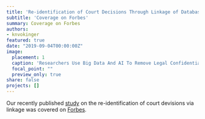 ```yaml
---
title: 'Re-identification of Court Decisions Through Linkage of Databases'
subtitle: 'Coverage on Forbes'
summary: Coverage on Forbes
authors: 
- knvokinger
featured: true
date: "2019-09-04T00:00:00Z"
image:
  placement: 1
  caption: 'Researchers Use Big Data And AI To Remove Legal Confidentiality'
  focal_point: ""
  preview_only: true
share: false
projects: []
---
```


Our recently published [study](https://jusletter.weblaw.ch/juslissues/2019/990/re-identifikation-vo_21cb82c096.html__ONCE) on the re-identification of court devisions via linkage was covered on [Forbes](https://www.forbes.com/sites/simonchandler/2019/09/04/researchers-use-big-data-and-ai-to-remove-legal-confidentiality/). 
